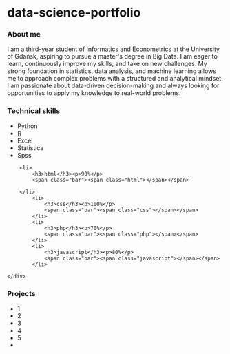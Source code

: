 # data-science-portfolio

### About me
I am a third-year student of Informatics and Econometrics at the University of Gdańsk, aspiring to pursue a master's degree in Big Data. I am eager to learn, continuously improve my skills, and take on new challenges. My strong foundation in statistics, data analysis, and machine learning allows me to approach complex problems with a structured and analytical mindset. I am passionate about data-driven decision-making and always looking for opportunities to apply my knowledge to real-world problems.

### Technical skills
- Python
- R
- Excel
- Statistica
- Spss

<link rel="stylesheet" href="skill.css" type="text/css" />

<div class="skill">
        
        
        <li>
            <h3>html</h3><p>90%</p>
            <span class="bar"><span class="html"></span></span>
            
        </li>
            <li>
                <h3>css</h3><p>100%</p>
                <span class="bar"><span class="css"></span></span>
            </li>
            <li>
                <h3>php</h3><p>70%</p>
                <span class="bar"><span class="php"></span></span>
            </li>
            <li>
                <h3>javascript</h3><p>80%</p>
                <span class="bar"><span class="javascript"></span></span>
            </li>
       
    </div>




### Projects
- 1
- 2
- 3
- 4
- 5
- 
